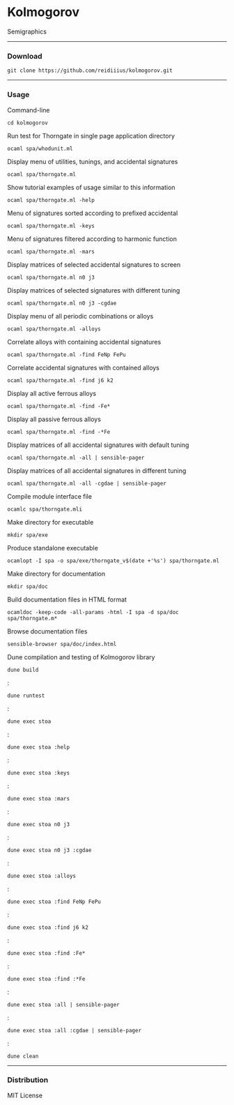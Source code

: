 # Kolmogorov
Semigraphics

---

### Download

    git clone https://github.com/reidiiius/kolmogorov.git

---

### Usage
Command-line

    cd kolmogorov

Run test for Thorngate in single page application directory

    ocaml spa/whodunit.ml

Display menu of utilities, tunings, and accidental signatures

    ocaml spa/thorngate.ml

Show tutorial examples of usage similar to this information

    ocaml spa/thorngate.ml -help

Menu of signatures sorted according to prefixed accidental

    ocaml spa/thorngate.ml -keys

Menu of signatures filtered according to harmonic function

    ocaml spa/thorngate.ml -mars

Display matrices of selected accidental signatures to screen

    ocaml spa/thorngate.ml n0 j3

Display matrices of selected signatures with different tuning

    ocaml spa/thorngate.ml n0 j3 -cgdae

Display menu of all periodic combinations or alloys

    ocaml spa/thorngate.ml -alloys

Correlate alloys with containing accidental signatures

    ocaml spa/thorngate.ml -find FeNp FePu

Correlate accidental signatures with contained alloys

    ocaml spa/thorngate.ml -find j6 k2

Display all active ferrous alloys

    ocaml spa/thorngate.ml -find -Fe*

Display all passive ferrous alloys

    ocaml spa/thorngate.ml -find -*Fe

Display matrices of all accidental signatures with default tuning

    ocaml spa/thorngate.ml -all | sensible-pager

Display matrices of all accidental signatures in different tuning

    ocaml spa/thorngate.ml -all -cgdae | sensible-pager

Compile module interface file

    ocamlc spa/thorngate.mli

Make directory for executable

    mkdir spa/exe

Produce standalone executable

    ocamlopt -I spa -o spa/exe/thorngate_v$(date +'%s') spa/thorngate.ml

Make directory for documentation

    mkdir spa/doc

Build documentation files in HTML format

    ocamldoc -keep-code -all-params -html -I spa -d spa/doc spa/thorngate.m*

Browse documentation files

    sensible-browser spa/doc/index.html

Dune compilation and testing of Kolmogorov library

    dune build

:

    dune runtest

:

    dune exec stoa

:

    dune exec stoa :help

:

    dune exec stoa :keys

:

    dune exec stoa :mars

:

    dune exec stoa n0 j3

:

    dune exec stoa n0 j3 :cgdae

:

    dune exec stoa :alloys

:

    dune exec stoa :find FeNp FePu

:

    dune exec stoa :find j6 k2

:

    dune exec stoa :find :Fe*

:

    dune exec stoa :find :*Fe

:

    dune exec stoa :all | sensible-pager

:

    dune exec stoa :all :cgdae | sensible-pager

:

    dune clean

---

### Distribution
MIT License

